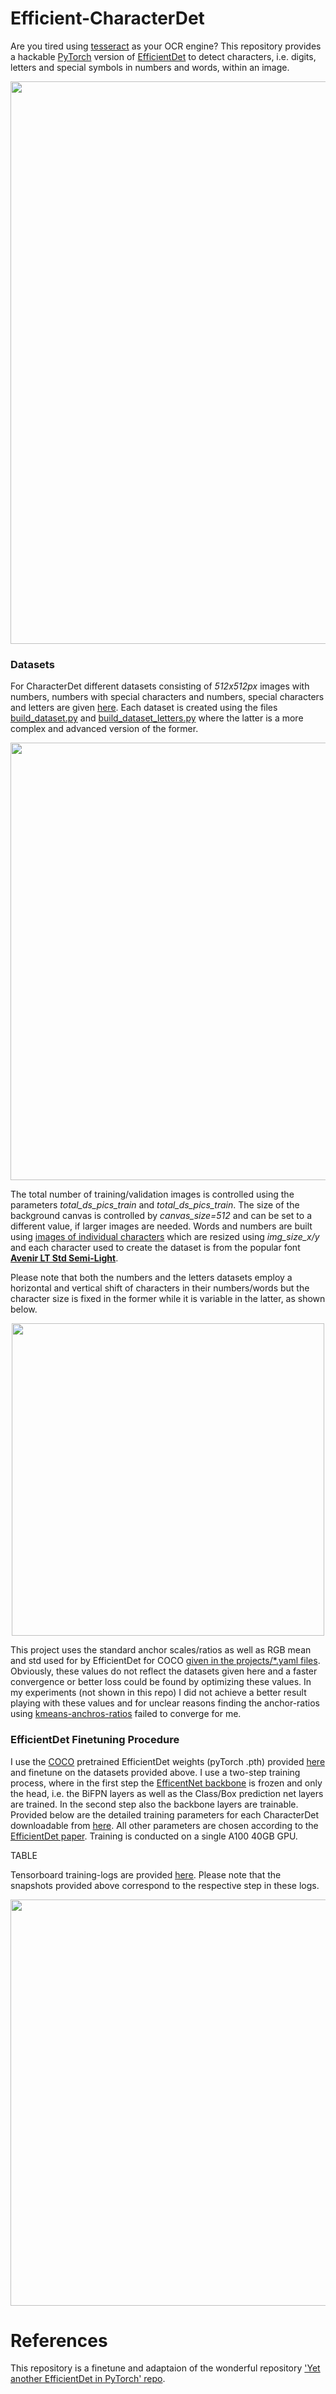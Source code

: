 # Efficient-CharacterDet

Are you tired using [tesseract](https://github.com/tesseract-ocr/tesseract) as your OCR engine? This repository provides a hackable [PyTorch](https://pytorch.org/) version of [EfficientDet](https://arxiv.org/abs/1911.09070) to detect characters, i.e. digits, letters and special symbols in numbers and words, within an image.
<p align="center">
  <img src="https://github.com/DominikLindorfer/BloombergReader/blob/main/bbg_screenshots/Promo.png" width="900">
</p>

### Datasets

For CharacterDet different datasets consisting of *512x512px* images with numbers, numbers with special characters and numbers, special characters and letters are given [here](./datasets/). Each dataset is created using the files [build_dataset.py](build_dataset.py) and [build_dataset_letters.py](/build_dataset_letters.py) where the latter is a more complex and advanced version of the former.

<p align="center">
  <img src="https://github.com/DominikLindorfer/BloombergReader/blob/main/bbg_screenshots/dataset_creation.png" width="700">
</p>

The total number of training/validation images is controlled using the parameters *total_ds_pics_train* and *total_ds_pics_train*. The size of the background canvas is controlled by 
*canvas_size=512* and can be set to a different value, if larger images are needed. Words and numbers are built using [images of individual characters](./bbg_numbers) which are resized using *img_size_x/y* and each character used to create the dataset is from the popular font [**Avenir LT Std Semi-Light**](https://fontsgeek.com/avenir-lt-std-font).

Please note that both the numbers and the letters datasets employ a horizontal and vertical shift of characters in their numbers/words but the character size is fixed in the former
while it is variable in the latter, as shown below.

<p align="center">
  <img src="https://github.com/DominikLindorfer/BloombergReader/blob/main/bbg_screenshots/Dataset_Difference.png" width="500">
</p>

This project uses the standard anchor scales/ratios as well as RGB mean and std used for by EfficientDet for COCO [given in the projects/*.yaml files](./projects). Obviously, these values do not reflect the datasets given here and a faster convergence or better loss could be found by optimizing these values. In my experiments (not shown in this repo) I did not achieve a better result playing with these values and for unclear reasons finding the anchor-ratios using [kmeans-anchros-ratios](https://github.com/mnslarcher/kmeans-anchors-ratios) failed to converge for me.

### EfficientDet Finetuning Procedure

I use the [COCO](https://cocodataset.org/) pretrained EfficientDet weights (pyTorch .pth) provided [here](https://github.com/zylo117/Yet-Another-EfficientDet-Pytorch/releases/tag/1.0) and finetune on the datasets provided above. I use a two-step training process, where in the first step the [EfficentNet backbone](https://arxiv.org/pdf/1905.11946.pdf) is frozen and only the head, i.e. the BiFPN layers as well as the 
Class/Box prediction net layers are trained. In the second step also the backbone layers are trainable. Provided below are the detailed training parameters for each CharacterDet downloadable from [here](https://github.com/DominikLindorfer/Efficient-CharacterDet/releases). All other parameters are chosen according to the [EfficientDet paper](https://arxiv.org/abs/1911.09070). Training is conducted on a single A100 40GB GPU.

TABLE

Tensorboard training-logs are provided [here](./logs). Please note that the snapshots provided above correspond to the respective step in these logs.

<p align="left">
  <img src="https://github.com/DominikLindorfer/BloombergReader/blob/main/video/Tensorboard_Loss_Ultra.png" width="650">
</p>

# References
This repository is a finetune and adaptaion of the wonderful repository ['Yet another EfficientDet in PyTorch' repo](https://github.com/zylo117/Yet-Another-EfficientDet-Pytorch).

